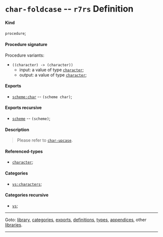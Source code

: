 

<a id='definition__r7rs__char-foldcase'></a>

# `char-foldcase` -- `r7rs` Definition


<a id='definition__r7rs__char-foldcase__kind'></a>

#### Kind

`procedure`;


<a id='definition__r7rs__char-foldcase__procedure-signature'></a>

#### Procedure signature

Procedure variants:
 * `((character) -> (character))`
   * input: a value of type [`character`](../../r7rs/types/character.md#type__r7rs__character);
   * output: a value of type [`character`](../../r7rs/types/character.md#type__r7rs__character);


<a id='definition__r7rs__char-foldcase__exports'></a>

#### Exports

 * [`scheme:char`](../../r7rs/exports/scheme_3a_char.md#export__r7rs__scheme_3a_char) -- `(scheme char)`;


<a id='definition__r7rs__char-foldcase__exports-recursive'></a>

#### Exports recursive

 * [`scheme`](../../r7rs/exports/scheme.md#export__r7rs__scheme) -- `(scheme)`;


<a id='definition__r7rs__char-foldcase__description'></a>

#### Description

> Please refer to [`char-upcase`](../../r7rs/definitions/char-upcase.md#definition__r7rs__char-upcase).


<a id='definition__r7rs__char-foldcase__referenced-types'></a>

#### Referenced-types

 * [`character`](../../r7rs/types/character.md#type__r7rs__character);


<a id='definition__r7rs__char-foldcase__categories'></a>

#### Categories

 * [`vs:characters`](../../vonuvoli/categories/vs_3a_characters.md#category__vonuvoli__vs_3a_characters);


<a id='definition__r7rs__char-foldcase__categories-recursive'></a>

#### Categories recursive

 * [`vs`](../../vonuvoli/categories/vs.md#category__vonuvoli__vs);

----

Goto: [library](../../r7rs/_index.md#library__r7rs), [categories](../../r7rs/categories/_index.md#toc__r7rs__categories), [exports](../../r7rs/exports/_index.md#toc__r7rs__exports), [definitions](../../r7rs/definitions/_index.md#toc__r7rs__definitions), [types](../../r7rs/types/_index.md#toc__r7rs__types), [appendices](../../r7rs/appendices/_index.md#toc__r7rs__appendices), other [libraries](../../_libraries.md#toc__libraries).

----


